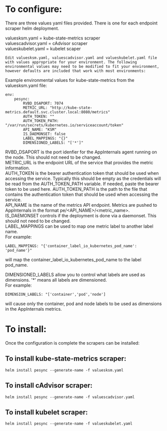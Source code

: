 # To configure:
There are three values yaml files provided. There is one for each endpoint scraper helm deployment.  
  
valuesksm.yaml = kube-state-metrics scraper  
valuescadvisor.yaml = cAdvisor scraper  
valueskubelet.yaml = kubelet scaper  

```
Edit valuesksm.yaml, valuescadvisor.yaml and valueskubelet.yaml file with values appropriate for your environment. The following environmental values may need to be modified to fit your environment, however defaults are included that work with most environments:
```

Example environmental values for kube-state-metrics from the valuesksm.yaml file:  
```  
env:  
    pesync:  
        RVBD_DSAPORT: 7074  
        METRIC_URL: "http://kube-state-metrics.default.svc.cluster.local:8080/metrics"  
        AUTH_TOKEN: ""  
        AUTH_TOKEN_PATH: "/var/run/secrets/kubernetes.io/serviceaccount/token"  
        API_NAME: "KSM"  
        IS_DAEMONSET: false  
        LABEL_MAPPINGS: "{}"  
        DIMENSIONED_LABELS: "['*']"  
```		
RVBD_DSAPORT is the port idenfier for the AppInternals agent running on the node. This should not need to be changed.  
METRIC_URL is the endpoint URL of the service that provides the metric information.  
AUTH_TOKEN is the bearer authentication token that should be used when accessing the service. Typically this should be empty as the credentials will be read from the AUTH_TOKEN_PATH variable. If needed, paste the bearer token to be used here. 
AUTH_TOKEN_PATH is the path to the file that contains the authentication token that should be used when accessing the service.  
API_NAME is the name of the metrics API endpoint. Metrics are pushed to AppInternals in the format pe/<API_NAME>/<metric_name>.  
IS_DAEMONSET controls if the deployment is done via a daemonset. This should not need to be changed.  
LABEL_MAPPINGS can be used to map one metric label to another label name.    
For example:  
```
LABEL_MAPPINGS: "{'container_label_io_kubernetes_pod_name': 'pod_name'}"  
```  
will map the container_label_io_kubernetes_pod_name to the label pod_name.  
  
DIMENSIONED_LABELS allow you to control what labels are used as dimensions. '*' means all labels are dimensioned.  
For example: 
```
DIMENSION_LABELS: "['container','pod','node']  
```
will cause only the container, pod and node labels to be used as dimensions in the AppInternals metrics.  

# To install:
Once the configuration is complete the scrapers can be installed:  
  
## To install kube-state-metrics scraper:
```
helm install pesync --generate-name -f valuesksm.yaml
```
## To install cAdvisor scraper: 
```
helm install pesync --generate-name -f valuescadvisor.yaml
```
## To install kubelet scraper:  
```
helm install pesync --generate-name -f valueskubelet.yaml
```
